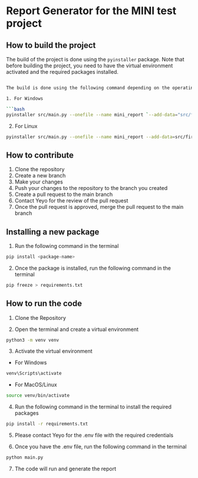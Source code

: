 # Report Generator for the MINI test project

## How to build the project

The build of the project is done using the `pyinstaller` package. Note that before building the project, you need to have the virtual environment activated and the required packages installed.

````bash

The build is done using the following command depending on the operating system:

1. For Windows

```bash
pyinstaller src/main.py --onefile --name mini_report `--add-data="src/firebase-admin-sdk.json;." ` --hidden-import=openpyxl
````

2. For Linux

```bash
pyinstaller src/main.py --onefile --name mini_report --add-data=src/firebase-admin-sdk.json:.
```

## How to contribute

1. Clone the repository
2. Create a new branch
3. Make your changes
4. Push your changes to the repository to the branch you created
5. Create a pull request to the main branch
6. Contact Yeyo for the review of the pull request
7. Once the pull request is approved, merge the pull request to the main branch

## Installing a new package

1. Run the following command in the terminal

```bash
pip install <package-name>
```

2. Once the package is installed, run the following command in the terminal

```bash
pip freeze > requirements.txt
```

## How to run the code

1. Clone the Repository

2. Open the terminal and create a virtual environment

```bash
python3 -m venv venv
```

3. Activate the virtual environment

- For Windows

```bash
venv\Scripts\activate
```

- For MacOS/Linux

```bash
source venv/bin/activate
```

4. Run the following command in the terminal to install the required packages

```bash
pip install -r requirements.txt
```

5. Please contact Yeyo for the .env file with the required credentials

6. Once you have the .env file, run the following command in the terminal

```bash
python main.py
```

7. The code will run and generate the report
